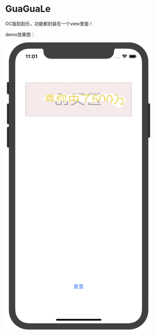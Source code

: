 # GuaGuaLe
OC版刮刮乐，功能都封装在一个view里面！


demo效果图：

![image](https://github.com/Yangshaoyi/GuaGuaLe/blob/master/GuaGuaLe/GuaGuaLe/WechatIMG1%402x.png)

